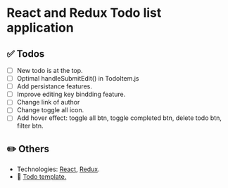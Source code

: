 # React and Redux Todo list application

## ✅ Todos

- [ ] New todo is at the top.
- [ ] Optimal handleSubmitEdit() in TodoItem.js
- [ ] Add persistance features.
- [ ] Improve editing key bindding feature.
- [ ] Change link of author
- [ ] Change toggle all icon.
- [ ] Add hover effect: toggle all btn, toggle completed btn, delete todo btn, filter btn.

## ✏️ Others

- Technologies: [React](https://reactjs.org/), [Redux](https://redux.js.org/).
- 🔗 [Todo template.](https://github.com/Klerith/TODO-CSS-Template)
